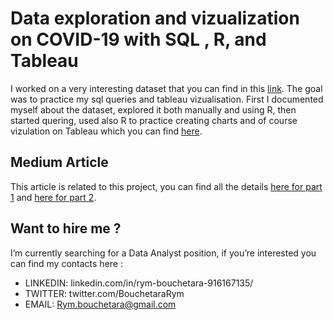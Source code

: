 # Data exploration and vizualization on COVID-19 with SQL , R, and Tableau

I worked on a very interesting dataset that you can find in this [link](https://ourworldindata.org/explorers/coronavirus-data-explorer). The goal was to practice my sql queries and tableau vizualisation. First I documented myself about the dataset, explored it both manually and using R, then started quering, used also R to practice creating charts and of course vizulation on Tableau which you can find [here](https://public.tableau.com/views/Covid19_viz/Dashboard?:language=en-US&:display_count=n&:origin=viz_share_link).

## Medium Article
This article is related to this project, you can find all the details [here for part 1](https://medium.com/@bouchetara.rym/data-exploration-and-vizualization-on-covid-19-with-sql-r-and-tableau-part-i-206aa22b33d) and [here for part 2](https://medium.com/@bouchetara.rym/data-exploration-and-vizualization-on-covid-19-with-sql-r-and-tableau-part-ii-8811e5f76d6c).

## Want to hire me ?
I’m currently searching for a Data Analyst position, if you’re interested you can find my contacts here :
* LINKEDIN: linkedin.com/in/rym-bouchetara-916167135/
* TWITTER: twitter.com/BouchetaraRym
* EMAIL: Rym.bouchetara@gmail.com



